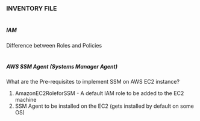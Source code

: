 # <h3> INVENTORY FILE
  
# <h5> IAM

Difference between Roles and Policies



# <h5> AWS SSM Agent (Systems Manager Agent)

What are the Pre-requisites to implement SSM on AWS EC2 instance?

1. AmazonEC2RoleforSSM - A default IAM role to be added to the EC2 machine
2. SSM Agent to be installed on the EC2 (gets installed by default on some OS)
